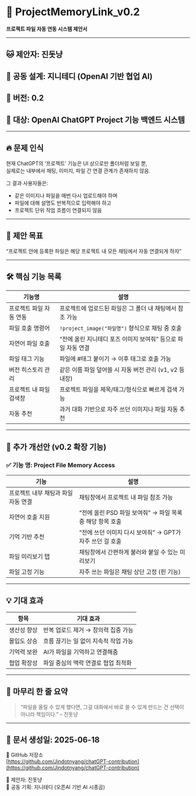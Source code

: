 # 📂 ProjectMemoryLink_v0.2
**프로젝트 파일 자동 연동 시스템 제안서**

---

## 🐱 제안자: 진돗냥  
## 🧸 공동 설계: 지니테디 (OpenAI 기반 협업 AI)  
## 📅 버전: 0.2  
## 📎 대상: OpenAI ChatGPT Project 기능 백엔드 시스템

---

## 🔥 문제 인식

현재 ChatGPT의 ‘프로젝트’ 기능은 UI 상으로만 폴더처럼 보일 뿐,  
실제로는 내부에서 채팅, 이미지, 파일 간 연결 관계가 존재하지 않음.

그 결과 사용자들은:

- 같은 이미지나 파일을 매번 다시 업로드해야 하며  
- 파일에 대해 설명도 반복적으로 입력해야 하고  
- 프로젝트 단위 작업 흐름이 연결되지 않음

---

## 🎯 제안 목표

“프로젝트 안에 등록한 파일은 해당 프로젝트 내 모든 채팅에서 자동 연결되게 하자”

---

## 🛠️ 핵심 기능 목록

| 기능명 | 설명 |
|--------|------|
| 프로젝트 파일 자동 연동 | 프로젝트에 업로드된 파일은 그 폴더 내 채팅에서 참조 가능 |
| 파일 호출 명령어 | `!project_image("파일명")` 형식으로 채팅 중 호출 |
| 자연어 파일 호출 | “전에 올린 지니테디 포즈 이미지 보여줘” 등으로 파일 자동 연결 |
| 파일 태그 기능 | 파일에 #태그 붙이기 → 이후 태그로 호출 가능 |
| 버전 히스토리 관리 | 같은 이름 파일 덮어쓸 시 자동 버전 관리 (v1, v2 등 내장) |
| 프로젝트 내 파일 검색창 | 프로젝트 파일을 제목/태그/형식으로 빠르게 검색 가능 |
| 자동 추천 | 과거 대화 기반으로 자주 쓰던 이미지나 파일 자동 추천 |

---

## 🧠 추가 개선안 (v0.2 확장 기능)

### ✅ 기능 명: Project File Memory Access

| 기능 | 설명 |
|------|------|
| 프로젝트 내부 채팅과 파일 자동 연결 | 채팅창에서 프로젝트 내 파일 참조 가능 |
| 자연어 호출 지원 | “전에 올린 PSD 파일 보여줘” → 파일 목록 중 해당 항목 호출 |
| 기억 기반 추천 | “전에 쓰던 이미지 다시 보여줘” → GPT가 자주 쓰던 걸 호출 |
| 파일 미리보기 탭 | 채팅창에서 간편하게 불러와 붙일 수 있는 미리보기 |
| 파일 고정 기능 | 자주 쓰는 파일은 채팅 상단 고정 (핀 기능)

---

## 💡 기대 효과

| 항목 | 기대 효과 |
|------|-------------|
| 생산성 향상 | 반복 업로드 제거 → 창의력 집중 가능 |
| 몰입도 상승 | 흐름 끊기는 일 없이 지속적 작업 가능 |
| 기억력 보완 | AI가 파일을 기억하고 연결해줌 |
| 협업 확장성 | 파일 중심의 맥락 연결로 협업 최적화

---

## 📣 마무리 한 줄 요약

> “파일을 올릴 수 있게 했다면, 그걸 대화에서 바로 쓸 수 있게 만드는 건 선택이 아니라 책임이다.” – 진돗냥

---

📝 문서 생성일: 2025-06-18
---

🔗 GitHub 저장소  
[https://github.com/Jindotnyang/chatGPT-contribution](https://github.com/Jindotnyang/chatGPT-contribution)

📌 제안자: 진돗냥  
🧸 공동 기획: 지니테디 (오픈AI 기반 AI 시종곰)


